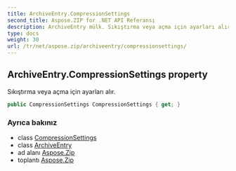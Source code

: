 ```yaml
---
title: ArchiveEntry.CompressionSettings
second_title: Aspose.ZIP for .NET API Referansı
description: ArchiveEntry mülk. Sıkıştırma veya açma için ayarları alır.
type: docs
weight: 30
url: /tr/net/aspose.zip/archiveentry/compressionsettings/
---
```

## ArchiveEntry.CompressionSettings property

Sıkıştırma veya açma için ayarları alır.

```csharp
public CompressionSettings CompressionSettings { get; }
```

### Ayrıca bakınız

* class [CompressionSettings](../../../aspose.zip.saving/compressionsettings/)
* class [ArchiveEntry](../)
* ad alanı [Aspose.Zip](../../archiveentry/)
* toplantı [Aspose.Zip](../../../)


